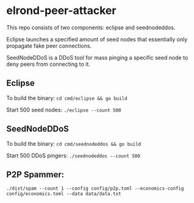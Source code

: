 # elrond-peer-attacker

This repo consists of two components: eclipse and seednodeddos.

Eclipse launches a specified amount of seed nodes that essentially only propagate fake peer connections.

SeedNodeDDoS is a DDoS tool for mass pinging a specific seed node to deny peers from connecting to it.

## Eclipse

To build the binary: `cd cmd/eclipse && go build`

Start 500 seed nodes: `./eclipse --count 500`

## SeedNodeDDoS

To build the binary: `cd cmd/seednodeddos && go build`

Start 500 DDoS pingers: `./seednodeddos --count 500`

## P2P Spammer:
`./dist/spam --count 1 --config config/p2p.toml --economics-config config/economics.toml --data data/data.txt`
